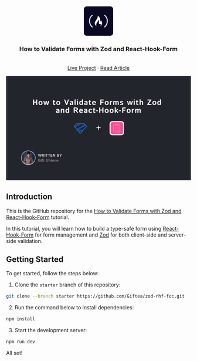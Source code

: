 <div id="top"></div>

<br />
<div align="center">
 <a href="https://www.freecodecamp.org/">
   <img src="./public/fcc-logo.png" alt="Logo" width="80" height="80">
 </a>


<h3 align="center">How to Validate Forms with Zod and React-Hook-Form</h3>


 <p align="center">
   <br />
   <a href="https://react-fcc-forms.vercel.app/">Live Project</a>
   ·
   <a href="https://www.freecodecamp.org/news/react-form-validation-zod-react-hook-form/">Read Article</a>

 </p>

</div>


![Thumbnail](./public/cover.png)


## Introduction


This is the GitHub repository for the
[How to Validate Forms with Zod and React-Hook-Form](https://www.freecodecamp.org/news/react-form-validation-zod-react-hook-form/)
tutorial. 

In this tutorial, you will learn how to build a type-safe form using [React-Hook-Form](https://github.com/react-hook-form/react-hook-form) for form management and [Zod](https://github.com/colinhacks/zod) for both client-side and server-side validation.





## Getting Started


To get started, follow the steps below:


1. Clone the `starter` branch of this repository:


```bash
git clone --branch starter https://github.com/Giftea/zod-rhf-fcc.git
```


2. Run the command below to install dependencies:


```bash
npm install
```


3. Start the development server:


```bash
npm run dev
```

All set!

